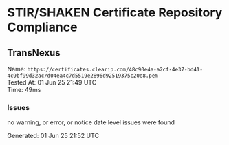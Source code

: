 # STIR/SHAKEN Certificate Repository Compliance

## TransNexus

Name: `https://certificates.clearip.com/48c90e4a-a2cf-4e37-bd41-4c9bf99d32ac/d04ea4c7d5519e2896d92519375c20e8.pem`\
Tested At: 01 Jun 25 21:49 UTC\
Time: 49ms

### Issues

no warning, or error, or notice date level issues were found

Generated: 01 Jun 25 21:52 UTC